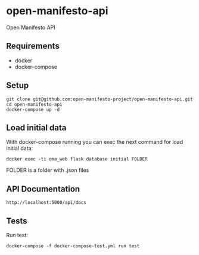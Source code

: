 # open-manifesto-api

Open Manifesto API


## Requirements

* docker
* docker-compose


## Setup

```
git clone git@github.com:open-manifesto-project/open-manifesto-api.git
cd open-manifesto-api
docker-compose up -d
```

## Load initial data

With docker-compose running you can exec the next command for load initial data:

```
docker exec -ti oma_web flask database initial FOLDER
```

FOLDER is a folder with .json files


## API Documentation

```
http://localhost:5000/api/docs
```


## Tests

Run test:

```
docker-compose -f docker-compose-test.yml run test
```
